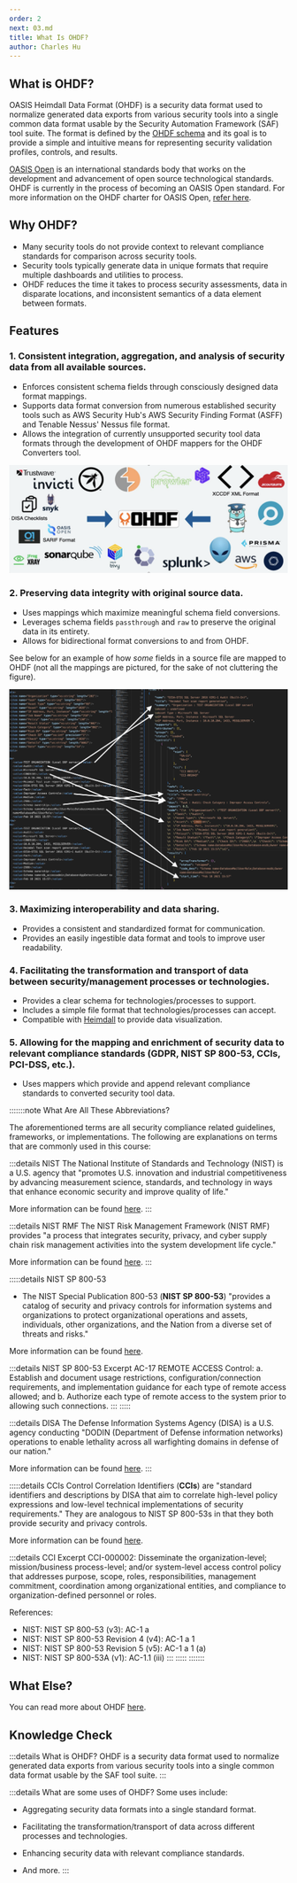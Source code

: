 ```yaml
---
order: 2
next: 03.md
title: What Is OHDF?
author: Charles Hu
---
```


## What is OHDF?

OASIS Heimdall Data Format (OHDF) is a security data format used to normalize generated data exports from various security tools into a single common data format usable by the Security Automation Framework (SAF) tool suite. The format is defined by the [OHDF schema](https://saf.mitre.org/framework/normalize/ohdf-schema) and its goal is to provide a simple and intuitive means for representing security validation profiles, controls, and results.

[OASIS Open](https://www.oasis-open.org/) is an international standards body that works on the development and advancement of open source technological standards. OHDF is currently in the process of becoming an OASIS Open standard. For more information on the OHDF charter for OASIS Open, [refer here](https://groups.oasis-open.org/communities/tc-community-home2?CommunityKey=f8888caa-8401-46f8-bf10-018dc7d3f577).

## Why OHDF?

- Many security tools do not provide context to relevant compliance standards for comparison across security tools.​
- Security tools typically generate data in unique formats that require multiple dashboards and utilities to process.​
- OHDF reduces the time it takes to process security assessments, data in disparate locations, and inconsistent semantics of a data element between formats.​

## Features

### 1. Consistent integration, aggregation, and analysis of security data from all available sources.​

- Enforces consistent schema fields through consciously designed data format mappings.
- Supports data format conversion from numerous established security tools such as AWS Security Hub's AWS Security Finding Format (ASFF) and Tenable Nessus' Nessus file format.
- Allows the integration of currently unsupported security tool data formats through the development of OHDF mappers for the OHDF Converters tool.

![](../../assets/img/OHDF_Inputs.png)

### 2. Preserving data integrity with original source data.

- Uses mappings which maximize meaningful schema field conversions.
- Leverages schema fields `passthrough` and `raw` to preserve the original data in its entirety.
- Allows for bidirectional format conversions to and from OHDF.

See below for an example of how *some* fields in a source file are mapped to OHDF (not all the mappings are pictured, for the sake of not cluttering the figure).

![Example of some mappings between a source file and OHDF](../../assets/img/ExampleSchemaMappings.png)

### 3. Maximizing interoperability and data sharing.​

- Provides a consistent and standardized format for communication.
- Provides an easily ingestible data format and tools to improve user readability.

### 4. Facilitating the transformation and transport of data between security/management processes or technologies.​

- Provides a clear schema for technologies/processes to support.
- Includes a simple file format that technologies/processes can accept.
- Compatible with [Heimdall](./03.md#what-is-heimdall) to provide data visualization.

### 5. Allowing for the mapping and enrichment of security data to relevant compliance standards (GDPR, NIST SP 800-53, CCIs, PCI-DSS, etc.).

- Uses mappers which provide and append relevant compliance standards to converted security tool data.

:::::::note What Are All These Abbreviations?

The aforementioned terms are all security compliance related guidelines, frameworks, or implementations. The following are explanations on terms that are commonly used in this course:

:::details NIST
The National Institute of Standards and Technology (NIST) is a U.S. agency that "promotes U.S. innovation and industrial competitiveness by advancing measurement science, standards, and technology in ways that enhance economic security and improve quality of life."

More information can be found [here](https://www.nist.gov/).
:::

:::details NIST RMF
The NIST Risk Management Framework (NIST RMF) provides "a process that integrates security, privacy, and cyber supply chain risk management activities into the system development life cycle."

More information can be found [here](https://csrc.nist.gov/projects/risk-management/about-rmf).
:::

:::::details NIST SP 800-53
- The NIST Special Publication 800-53 (**NIST SP 800-53**) "provides a catalog of security and privacy controls for information systems and organizations to protect organizational operations and assets, individuals, other organizations, and the Nation from a diverse set of threats and risks."

More information can be found [here](https://csrc.nist.gov/pubs/sp/800/53/r5/upd1/final).

:::details NIST SP 800-53 Excerpt
AC-17 REMOTE ACCESS
Control:
a. Establish and document usage restrictions, configuration/connection requirements, and
implementation guidance for each type of remote access allowed; and
b. Authorize each type of remote access to the system prior to allowing such connections.
:::
:::::

:::details DISA
The Defense Information Systems Agency (DISA) is a U.S. agency conducting "DODIN (Department of Defense information networks) operations to enable lethality across all warfighting domains in defense of our nation."

More information can be found [here](https://www.disa.mil/).
:::

:::::details CCIs
Control Correlation Identifiers (**CCIs**) are "standard identifiers and descriptions by DISA that aim to correlate high-level policy expressions and low-level technical implementations of security requirements." They are analogous to NIST SP 800-53s in that they both provide security and privacy controls.

More information can be found [here](https://public.cyber.mil/stigs/cci/).

:::details CCI Excerpt
CCI-000002: Disseminate the organization-level; mission/business process-level; and/or system-level access control policy that addresses purpose, scope, roles, responsibilities, management commitment, coordination among organizational entities, and compliance to organization-defined personnel or roles.

References:
- NIST: NIST SP 800-53 (v3): AC-1 a
- NIST: NIST SP 800-53 Revision 4 (v4): AC-1 a 1
- NIST: NIST SP 800-53 Revision 5 (v5): AC-1 a 1 (a)
- NIST: NIST SP 800-53A (v1): AC-1.1 (iii)
:::
:::::
:::::::

## What Else?

You can read more about OHDF [here](https://saf.mitre.org/framework/normalize).

## Knowledge Check

:::details What is OHDF?
OHDF is a security data format used to normalize generated data exports from various security tools into a single common data format usable by the SAF tool suite.
:::

:::details What are some uses of OHDF?
Some uses include:

- Aggregating security data formats into a single standard format.

- Facilitating the transformation/transport of data across different processes and technologies.

- Enhancing security data with relevant compliance standards.

- And more.
:::
